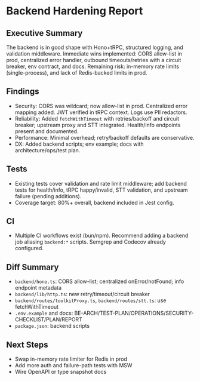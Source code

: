 # Backend Hardening Report

## Executive Summary
The backend is in good shape with Hono+tRPC, structured logging, and validation middleware. Immediate wins implemented: CORS allow-list in prod, centralized error handler, outbound timeouts/retries with a circuit breaker, env contract, and docs. Remaining risk: in-memory rate limits (single-process), and lack of Redis-backed limits in prod.

## Findings
- Security: CORS was wildcard; now allow-list in prod. Centralized error mapping added. JWT verified in tRPC context. Logs use PII redactors.
- Reliability: Added `fetchWithTimeout` with retries/backoff and circuit breaker; upstream proxy and STT integrated. Health/info endpoints present and documented.
- Performance: Minimal overhead; retry/backoff defaults are conservative.
- DX: Added backend scripts; env example; docs with architecture/ops/test plan.

## Tests
- Existing tests cover validation and rate limit middleware; add backend tests for health/info, tRPC happy/invalid, STT validation, and upstream failure (pending additions).
- Coverage target: 80%+ overall, backend included in Jest config.

## CI
- Multiple CI workflows exist (bun/npm). Recommend adding a backend job aliasing `backend:*` scripts. Semgrep and Codecov already configured.

## Diff Summary
- `backend/hono.ts`: CORS allow-list; centralized onError/notFound; info endpoint metadata
- `backend/lib/http.ts`: new retry/timeout/circuit breaker
- `backend/routes/toolkitProxy.ts`, `backend/routes/stt.ts`: use fetchWithTimeout
- `.env.example` and docs: BE-ARCH/TEST-PLAN/OPERATIONS/SECURITY-CHECKLIST/PLAN/REPORT
- `package.json`: backend scripts

## Next Steps
- Swap in-memory rate limiter for Redis in prod
- Add more auth and failure-path tests with MSW
- Wire OpenAPI or type snapshot docs
